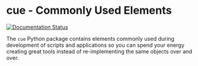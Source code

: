 # cue - Commonly Used Elements
[![Documentation Status](https://readthedocs.org/projects/ei-cue/badge/?version=latest)](http://ei-cue.readthedocs.org/en/latest/?badge=latest)

The `cue` Python package contains elements commonly used during development of scripts and applications so you can spend your energy creating great tools instead of re-implementing the same objects over and over.
